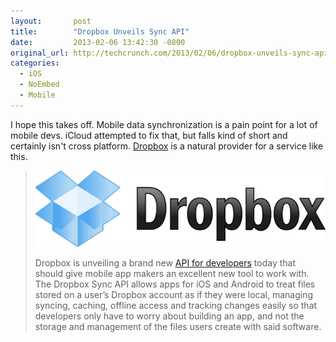 ```yaml
---
layout:       post
title:        "Dropbox Unveils Sync API"
date:         2013-02-06 13:42:30 -0800
original_url: http://techcrunch.com/2013/02/06/dropbox-unveils-sync-api-for-mobile-developers-allows-apps-to-work-with-cloud-based-files-as-if-they-were-local/
categories:
  - iOS
  - NoEmbed
  - Mobile
---
```


I hope this takes off. Mobile data synchronization is a pain point for a lot of mobile devs. iCloud attempted to fix that, but falls kind of short and certainly isn't cross platform.  [Dropbox](https://www.dropbox.com)  is a natural provider for a service like this.

 >   ![Dropbox_logo_clear](/assets/import/2eb732f8e28acb904847789aac1fdf71.png)  
 > 
 > Dropbox is unveiling a brand new [API for developers](https://www.dropbox.com/developers/blog/26) today that should give mobile app makers an excellent new tool to work with. The Dropbox Sync API allows apps for iOS and Android to treat files stored on a user’s Dropbox account as if they were local, managing syncing, caching, offline access and tracking changes easily so that developers only have to worry about building an app, and not the storage and management of the files users create with said software.
 > 
 > 
